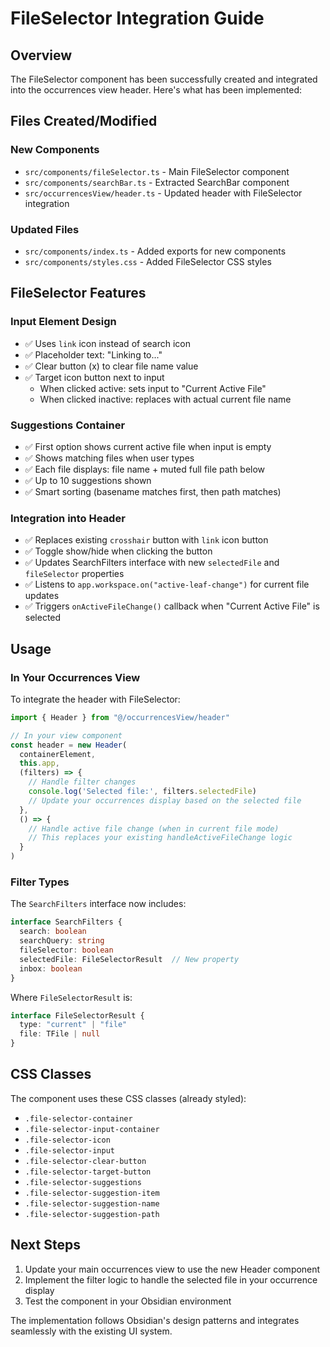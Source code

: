 # FileSelector Integration Guide

## Overview
The FileSelector component has been successfully created and integrated into the occurrences view header. Here's what has been implemented:

## Files Created/Modified

### New Components
- `src/components/fileSelector.ts` - Main FileSelector component
- `src/components/searchBar.ts` - Extracted SearchBar component
- `src/occurrencesView/header.ts` - Updated header with FileSelector integration

### Updated Files
- `src/components/index.ts` - Added exports for new components
- `src/components/styles.css` - Added FileSelector CSS styles

## FileSelector Features

### Input Element Design
- ✅ Uses `link` icon instead of search icon
- ✅ Placeholder text: "Linking to..."
- ✅ Clear button (x) to clear file name value
- ✅ Target icon button next to input
  - When clicked active: sets input to "Current Active File"
  - When clicked inactive: replaces with actual current file name

### Suggestions Container
- ✅ First option shows current active file when input is empty
- ✅ Shows matching files when user types
- ✅ Each file displays: file name + muted full file path below
- ✅ Up to 10 suggestions shown
- ✅ Smart sorting (basename matches first, then path matches)

### Integration into Header
- ✅ Replaces existing `crosshair` button with `link` icon button
- ✅ Toggle show/hide when clicking the button
- ✅ Updates SearchFilters interface with new `selectedFile` and `fileSelector` properties
- ✅ Listens to `app.workspace.on("active-leaf-change")` for current file updates
- ✅ Triggers `onActiveFileChange()` callback when "Current Active File" is selected

## Usage

### In Your Occurrences View
To integrate the header with FileSelector:

```typescript
import { Header } from "@/occurrencesView/header"

// In your view component
const header = new Header(
  containerElement,
  this.app,
  (filters) => {
    // Handle filter changes
    console.log('Selected file:', filters.selectedFile)
    // Update your occurrences display based on the selected file
  },
  () => {
    // Handle active file change (when in current file mode)
    // This replaces your existing handleActiveFileChange logic
  }
)
```

### Filter Types
The `SearchFilters` interface now includes:
```typescript
interface SearchFilters {
  search: boolean
  searchQuery: string
  fileSelector: boolean
  selectedFile: FileSelectorResult  // New property
  inbox: boolean
}
```

Where `FileSelectorResult` is:
```typescript
interface FileSelectorResult {
  type: "current" | "file"
  file: TFile | null
}
```

## CSS Classes
The component uses these CSS classes (already styled):
- `.file-selector-container`
- `.file-selector-input-container`
- `.file-selector-icon`
- `.file-selector-input`
- `.file-selector-clear-button`
- `.file-selector-target-button`
- `.file-selector-suggestions`
- `.file-selector-suggestion-item`
- `.file-selector-suggestion-name`
- `.file-selector-suggestion-path`

## Next Steps
1. Update your main occurrences view to use the new Header component
2. Implement the filter logic to handle the selected file in your occurrence display
3. Test the component in your Obsidian environment

The implementation follows Obsidian's design patterns and integrates seamlessly with the existing UI system.